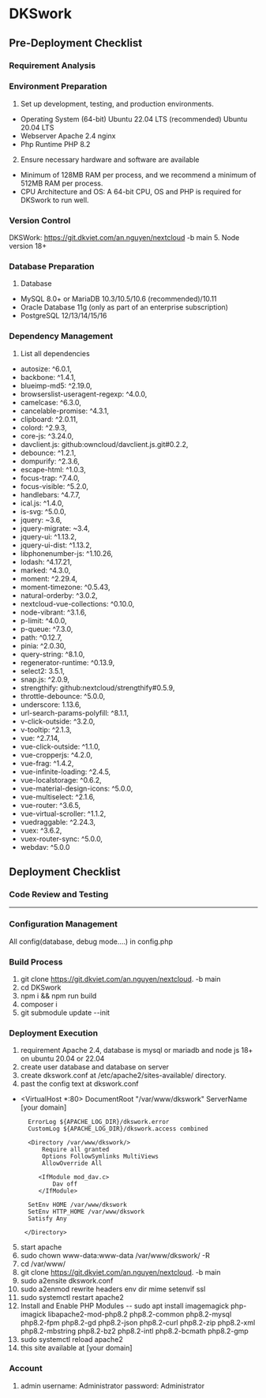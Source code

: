 # DKSwork
## Pre-Deployment Checklist
### Requirement Analysis
### Environment Preparation
1. Set up development, testing, and production environments.
* Operating System (64-bit)
Ubuntu 22.04 LTS (recommended)
Ubuntu 20.04 LTS
* Webserver
Apache 2.4
nginx
* Php Runtime
PHP 8.2
2. Ensure necessary hardware and software are available
* Minimum of 128MB RAM per process, and we recommend a minimum of 512MB RAM per process.
* CPU Architecture and OS: A 64-bit CPU, OS and PHP is required for DKSwork to run well.
### Version Control
DKSWork: https://git.dkviet.com/an.nguyen/nextcloud -b main
5. Node version 18+
### Database Preparation
1. Database
* MySQL 8.0+ or MariaDB 10.3/10.5/10.6 (recommended)/10.11
* Oracle Database 11g (only as part of an enterprise subscription)
* PostgreSQL 12/13/14/15/16
### Dependency Management
1. List all dependencies
* autosize: ^6.0.1,
* backbone: ^1.4.1,
* blueimp-md5: ^2.19.0,
* browserslist-useragent-regexp: ^4.0.0,
* camelcase: ^6.3.0,
* cancelable-promise: ^4.3.1,
* clipboard: ^2.0.11,
* colord: ^2.9.3,
* core-js: ^3.24.0,
* davclient.js: github:owncloud/davclient.js.git#0.2.2,
* debounce: ^1.2.1,
* dompurify: ^2.3.6,
* escape-html: ^1.0.3,
* focus-trap: ^7.4.0,
* focus-visible: ^5.2.0,
* handlebars: ^4.7.7,
* ical.js: ^1.4.0,
* is-svg: ^5.0.0,
* jquery: ~3.6,
* jquery-migrate: ~3.4,
* jquery-ui: ^1.13.2,
* jquery-ui-dist: ^1.13.2,
* libphonenumber-js: ^1.10.26,
* lodash: ^4.17.21,
* marked: ^4.3.0,
* moment: ^2.29.4,
* moment-timezone: ^0.5.43,
* natural-orderby: ^3.0.2,
* nextcloud-vue-collections: ^0.10.0,
* node-vibrant: ^3.1.6,
* p-limit: ^4.0.0,
* p-queue: ^7.3.0,
* path: ^0.12.7,
* pinia: ^2.0.30,
* query-string: ^8.1.0,
* regenerator-runtime: ^0.13.9,
* select2: 3.5.1,
* snap.js: ^2.0.9,
* strengthify: github:nextcloud/strengthify#0.5.9,
* throttle-debounce: ^5.0.0,
* underscore: 1.13.6,
* url-search-params-polyfill: ^8.1.1,
* v-click-outside: ^3.2.0,
* v-tooltip: ^2.1.3,
* vue: ^2.7.14,
* vue-click-outside: ^1.1.0,
* vue-cropperjs: ^4.2.0,
* vue-frag: ^1.4.2,
* vue-infinite-loading: ^2.4.5,
* vue-localstorage: ^0.6.2,
* vue-material-design-icons: ^5.0.0,
* vue-multiselect: ^2.1.6,
* vue-router: ^3.6.5,
* vue-virtual-scroller: ^1.1.2,
* vuedraggable: ^2.24.3,
* vuex: ^3.6.2,
* vuex-router-sync: ^5.0.0,
* webdav: ^5.0.0
## Deployment Checklist
### Code Review and Testing
---
### Configuration Management 
All config(database, debug mode....) in config.php
### Build Process
1. git clone https://git.dkviet.com/an.nguyen/nextcloud. -b main
2. cd DKSwork
3. npm i && npm run build
4. composer i
5. git submodule update --init
### Deployment Execution
1. requirement Apache 2.4, database is mysql or mariadb and node js 18+ on ubuntu 20.04 or 22.04
2. create user database and database on server
3. create dkswork.conf at /etc/apache2/sites-available/ directory.
4. past the config text at dkswork.conf
* <VirtualHost *:80>
        DocumentRoot "/var/www/dkswork"
        ServerName [your domain]

        ErrorLog ${APACHE_LOG_DIR}/dkswork.error
        CustomLog ${APACHE_LOG_DIR}/dkswork.access combined

        <Directory /var/www/dkswork/>
            Require all granted
            Options FollowSymlinks MultiViews
            AllowOverride All

           <IfModule mod_dav.c>
               Dav off
           </IfModule>

        SetEnv HOME /var/www/dkswork
        SetEnv HTTP_HOME /var/www/dkswork
        Satisfy Any

       </Directory>

  </VirtualHost>
5. start apache
6. sudo chown www-data:www-data /var/www/dkswork/ -R
6. cd /var/www/
7. git clone https://git.dkviet.com/an.nguyen/nextcloud. -b main 
8. sudo a2ensite dkswork.conf 
9. sudo a2enmod rewrite headers env dir mime setenvif ssl
10. sudo systemctl restart apache2
11. Install and Enable PHP Modules
-- sudo apt install imagemagick php-imagick libapache2-mod-php8.2 php8.2-common php8.2-mysql php8.2-fpm php8.2-gd php8.2-json php8.2-curl php8.2-zip php8.2-xml php8.2-mbstring php8.2-bz2 php8.2-intl php8.2-bcmath php8.2-gmp
12. sudo systemctl reload apache2
13. this site available at [your domain]
### Account 
1. admin
username: Administrator
password: Administrator